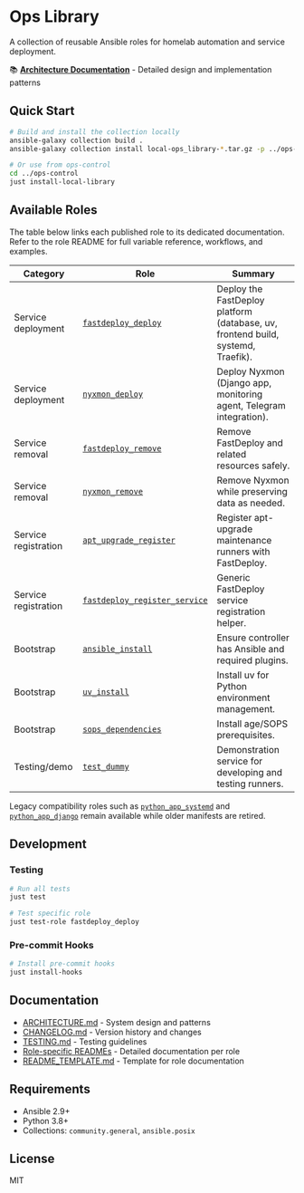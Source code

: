 # Ops Library

A collection of reusable Ansible roles for homelab automation and service deployment.

📚 **[Architecture Documentation](./ARCHITECTURE.md)** - Detailed design and implementation patterns

## Quick Start

```bash
# Build and install the collection locally
ansible-galaxy collection build .
ansible-galaxy collection install local-ops_library-*.tar.gz -p ../ops-control/collections

# Or use from ops-control
cd ../ops-control
just install-local-library
```

## Available Roles

The table below links each published role to its dedicated documentation. Refer to the role README for full variable reference, workflows, and examples.

| Category | Role | Summary |
|----------|------|---------|
| Service deployment | [`fastdeploy_deploy`](roles/fastdeploy_deploy/README.md) | Deploy the FastDeploy platform (database, uv, frontend build, systemd, Traefik). |
| Service deployment | [`nyxmon_deploy`](roles/nyxmon_deploy/README.md) | Deploy Nyxmon (Django app, monitoring agent, Telegram integration). |
| Service removal | [`fastdeploy_remove`](roles/fastdeploy_remove/README.md) | Remove FastDeploy and related resources safely. |
| Service removal | [`nyxmon_remove`](roles/nyxmon_remove/README.md) | Remove Nyxmon while preserving data as needed. |
| Service registration | [`apt_upgrade_register`](roles/apt_upgrade_register/README.md) | Register apt-upgrade maintenance runners with FastDeploy. |
| Service registration | [`fastdeploy_register_service`](roles/fastdeploy_register_service/README.md) | Generic FastDeploy service registration helper. |
| Bootstrap | [`ansible_install`](roles/ansible_install/README.md) | Ensure controller has Ansible and required plugins. |
| Bootstrap | [`uv_install`](roles/uv_install/README.md) | Install uv for Python environment management. |
| Bootstrap | [`sops_dependencies`](roles/sops_dependencies/README.md) | Install age/SOPS prerequisites. |
| Testing/demo | [`test_dummy`](roles/test_dummy/README.md) | Demonstration service for developing and testing runners. |

Legacy compatibility roles such as [`python_app_systemd`](roles/python_app_systemd/README.md) and [`python_app_django`](roles/python_app_django/README.md) remain available while older manifests are retired.

## Development

### Testing
```bash
# Run all tests
just test

# Test specific role
just test-role fastdeploy_deploy
```

### Pre-commit Hooks
```bash
# Install pre-commit hooks
just install-hooks
```

## Documentation

- [ARCHITECTURE.md](./ARCHITECTURE.md) - System design and patterns
- [CHANGELOG.md](./CHANGELOG.md) - Version history and changes
- [TESTING.md](./TESTING.md) - Testing guidelines
- [Role-specific READMEs](./roles/) - Detailed documentation per role
- [README_TEMPLATE.md](./roles/README_TEMPLATE.md) - Template for role documentation

## Requirements

- Ansible 2.9+
- Python 3.8+
- Collections: `community.general`, `ansible.posix`

## License

MIT
